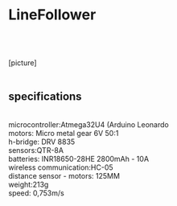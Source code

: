 # LineFollower
<br />

<br />
<br />
[picture]
<br />
<br />
  
## specifications
<br />
microcontroller:Atmega32U4 (Arduino Leonardo
<br />
motors: Micro metal gear 6V 50:1
<br />
h-bridge: DRV 8835
<br />
sensors:QTR-8A
<br />
batteries: INR18650-28HE 2800mAh - 10A
<br />
wireless communication:HC-05
<br />
distance sensor - motors: 125MM
<br />
weight:213g
<br />
speed: 0,753m/s
<br />
